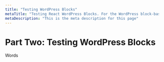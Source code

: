 ```yaml
---
title: "Testing WordPress Blocks"
metaTitle: "Testing React WordPress Blocks. For the WordPress block-based editor Gutenberg."
metaDescription: "This is the meta description for this page"
---
```


# Part Two: Testing WordPress Blocks

Words
